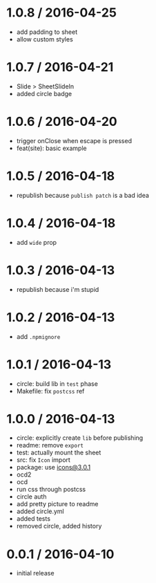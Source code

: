 
1.0.8 / 2016-04-25
==================

  * add padding to sheet
  * allow custom styles

1.0.7 / 2016-04-21
==================

  * Slide > SheetSlideIn
  * added circle badge

1.0.6 / 2016-04-20
==================

  * trigger onClose when escape is pressed
  * feat(site): basic example

1.0.5 / 2016-04-18
==================

 * republish because `publish patch` is a bad idea

1.0.4 / 2016-04-18
==================

  * add `wide` prop

1.0.3 / 2016-04-13
==================

  * republish because i'm stupid

1.0.2 / 2016-04-13
==================

  * add `.npmignore`

1.0.1 / 2016-04-13
==================

  * circle: build lib in `test` phase
  * Makefile: fix `postcss` ref

1.0.0 / 2016-04-13
==================

  * circle: explicitly create `lib` before publishing
  * readme: remove `export`
  * test: actually mount the sheet
  * src: fix `Icon` import
  * package: use icons@3.0.1
  * ocd2
  * ocd
  * run css through postcss
  * circle auth
  * add pretty picture to readme
  * added circle.yml
  * added tests
  * removed circle, added history

0.0.1 / 2016-04-10
==================

  * initial release
